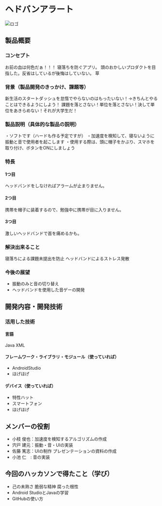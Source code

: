 # ヘドバンアラート
![ロゴ](P2HACKS.png)

## 製品概要
### コンセプト

お前の血は何色だぁ！！！
寝落ちを防ぐアプリ。
頭のおかしいプロダクトを目指した。反省はしているが後悔はしていない。
草

### 背景（製品開発のきっかけ、課題等）
新生活のスタートダッシュを怠惰でやらないのはもったいない！→きちんとやることはできるようにしよう！
課題を落とさない！単位を落とさない！決して単位をあきらめない！それが大学生だ！

### 製品説明（具体的な製品の説明）
・ソフトです（ハードも作る予定ですが）
・加速度を検知して、寝ないように振動と音で使用者を起こします
・使用する際は、頭に帽子をかぶり、スマホを取り付け、ボタンをONにしましょう

### 特長

#### 1つ目 
ヘッドバンドをしなければアラームが止まりません。

#### 2つ目
携帯を帽子に装着するので、勉強中に携帯が目に入りません。

#### 3つ目  
激しいヘッドバンドで首を痛めるかも。

### 解決出来ること
寝落ちによる課題未提出を防止
ヘッドバンドによるストレス発散

### 今後の展望
- 振動のみと音の切り替え
- ヘッドバンドを使用した音ゲーの開発


## 開発内容・開発技術
### 活用した技術
#### 言語
Java
XML

#### フレームワーク・ライブラリ・モジュール（使っていれば）
- AndroidStudio
- ほげほげ

#### デバイス（使っていれば）
- 特性ハット
- スマートフォン
- ほげほげ

## メンバーの役割
- 小枝 俊也：加速度を検知するアルゴリズムの作成
- 宍戸 建元：振動・音・UIの実装
- 佐藤 篤志：UIの制作 プレゼンテーションの資料の作成
- 小池 仁　: 音の実装

## 今回のハッカソンで得たこと（学び）
- 己の未熟さ 脆弱な精神 腐った根性
- Android StudioとJavaの学習
- GitHubの使い方
